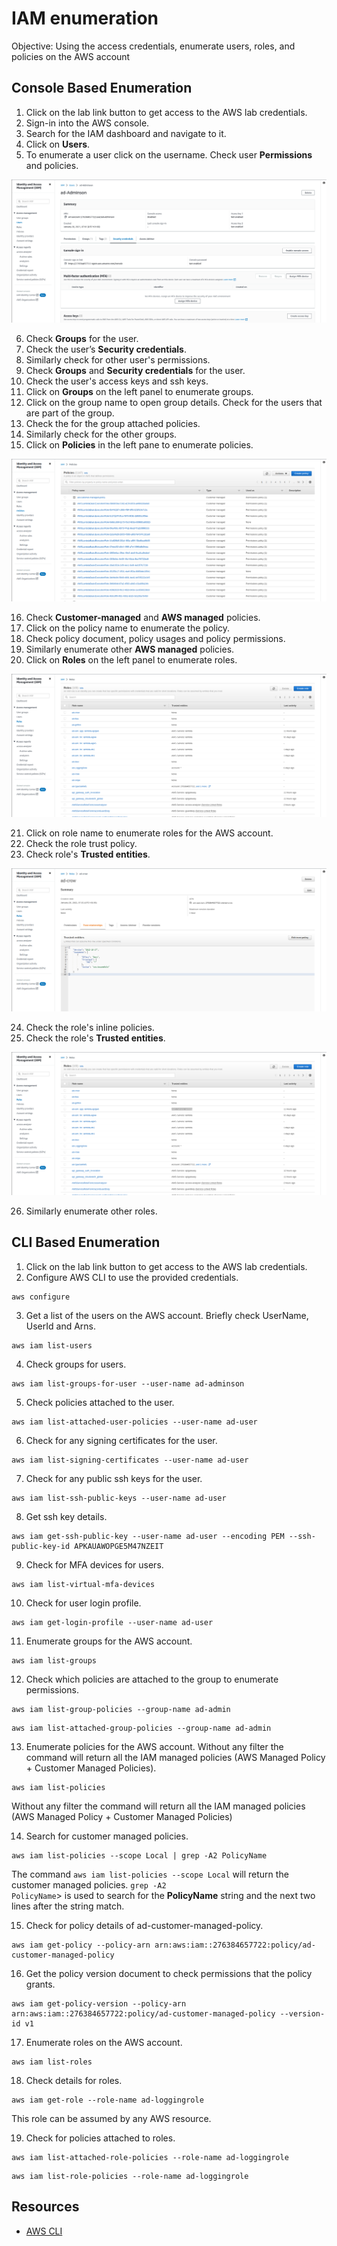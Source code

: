 # IAM enumeration

Objective: Using the access credentials, enumerate users, roles, and policies on the AWS account

## Console Based Enumeration

1. Click on the lab link button to get access to the AWS lab credentials.
2. Sign-in into the AWS console.
3. Search for the IAM dashboard and navigate to it.
4. Click on **Users**.
5. To enumerate a user click on the username. Check user **Permissions** and policies.

![IAM User permissions](../../_static/images/enum-iam-user-sc.png)

6. Check **Groups** for the user.
7. Check the user’s **Security credentials**.
8. Similarly check for other user's permissions.
9. Check **Groups** and **Security credentials** for the user.
10. Check the user's access keys and ssh keys.
11. Click on **Groups** on the left panel to enumerate groups.
12. Click on the group name to open group details. Check for the users that are part of the group.
13. Check the for the group attached policies.
14. Similarly check for the other groups.
15. Click on **Policies** in the left pane to enumerate policies.

![IAM Policies](../../_static/images/enum-iam-policies.png)

16. Check **Customer-managed** and **AWS managed** policies.
17. Click on the policy name to enumerate the policy.
18. Check policy document, policy usages and policy permissions.
19. Similarly enumerate other **AWS managed** policies.
20. Click on **Roles** on the left panel to enumerate roles.

![IAM Roles](../../_static/images/enum-iam-roles.png)

21. Click on role name to enumerate roles for the AWS account.
22. Check the role trust policy.
23. Check role's **Trusted entities**.

![IAM Trusted entities of a role](../../_static/images/enum-iam-ad-crow-te.png)

24. Check the role's inline policies.
25. Check the role's **Trusted entities**.

![IAM Role Trusted entities](../../_static/images/enum-iam-roles-te.png)

26. Similarly enumerate other roles.

## CLI Based Enumeration

1. Click on the lab link button to get access to the AWS lab credentials.
2. Configure AWS CLI to use the provided credentials.

```text
aws configure
```

3. Get a list of the users on the AWS account. Briefly check UserName, UserId and Arns.

```text
aws iam list-users
```

4. Check groups for users.

```text
aws iam list-groups-for-user --user-name ad-adminson
```

5. Check policies attached to the user.

```text
aws iam list-attached-user-policies --user-name ad-user
```

6. Check for any signing certificates for the user.

```text
aws iam list-signing-certificates --user-name ad-user
```

7. Check for any public ssh keys for the user.

```text
aws iam list-ssh-public-keys --user-name ad-user
```

8. Get ssh key details.

```text
aws iam get-ssh-public-key --user-name ad-user --encoding PEM --ssh-public-key-id APKAUAWOPGE5M47NZEIT
```

9. Check for MFA devices for users.

```text
aws iam list-virtual-mfa-devices
```

10. Check for user login profile.

```text
aws iam get-login-profile --user-name ad-user
```

11. Enumerate groups for the AWS account.

```text
aws iam list-groups
```

12. Check which policies are attached to the group to enumerate permissions.

```text
aws iam list-group-policies --group-name ad-admin
```

```text
aws iam list-attached-group-policies --group-name ad-admin
```

13. Enumerate policies for the AWS account. Without any filter the command will return all the IAM managed policies (AWS Managed Policy +
Customer Managed Policies).

```text
aws iam list-policies
```

Without any filter the command will return all the IAM managed policies (AWS Managed Policy + Customer Managed Policies)

14. Search for customer managed policies.

```text
aws iam list-policies --scope Local | grep -A2 PolicyName
```

The command <code>aws iam list-policies --scope Local</code> will return the customer managed policies. <code>grep -A2 PolicyName</code>> is used to search for the **PolicyName** string and the next two lines after the string match.

15. Check for policy details of ad-customer-managed-policy.

```text
aws iam get-policy --policy-arn arn:aws:iam::276384657722:policy/ad-customer-managed-policy
```

16. Get the policy version document to check permissions that the policy grants.

```text
aws iam get-policy-version --policy-arn arn:aws:iam::276384657722:policy/ad-customer-managed-policy --version-id v1
```

17. Enumerate roles on the AWS account.

```text
aws iam list-roles
```

18. Check details for roles.

```text
aws iam get-role --role-name ad-loggingrole
```

This role can be assumed by any AWS resource.

19. Check for policies attached to roles.

```text
aws iam list-attached-role-policies --role-name ad-loggingrole
```

```text
aws iam list-role-policies --role-name ad-loggingrole
```

## Resources

* [AWS CLI](https://docs.aws.amazon.com/cli/latest/reference/)
